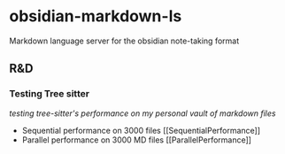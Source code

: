 # obsidian-markdown-ls
Markdown language server for the obsidian note-taking format

## R&D

### Testing Tree sitter

*testing tree-sitter's performance on my personal vault of markdown files*

- Sequential performance on 3000 files [[SequentialPerformance]]
- Parallel performance on 3000 MD files [[ParallelPerformance]]
